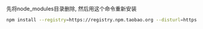 先将node_modules目录删除, 然后用这个命令重新安装

```bash
npm install --registry=https://registry.npm.taobao.org --disturl=https://npm.taobao.org/dist --sass-binary-site=http://npm.taobao.org/mirrors/node-sass
````

